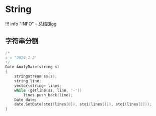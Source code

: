 # String

!!! info "INFO"
    - [总结Blog](https://blog.csdn.net/weixin_45031801/article/details/136760767)

## 字符串分割

```c++
/*
s = "2024-1-2"
*/
Date AnalyDate(string s)
{
    stringstream ss(s);
    string line;
    vector<string> lines;
    while (getline(ss, line, '-'))
        lines.push_back(line);
    Date date;
    date.SetDate(stoi(lines[0]), stoi(lines[1]), stoi(lines[2]));
}
```

